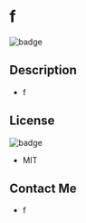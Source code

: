 # f

  ![badge](https://img.shields.io/badge/license-MIT-green)
   
 
## Description 

  * f


  
## License
  ![badge](https://img.shields.io/badge/license-MIT-green)

  * <a src='https://github.com/git/git-scm.com/blob/main/MIT-LICENSE.txt'>MIT</a>

## Contact Me

  * f
